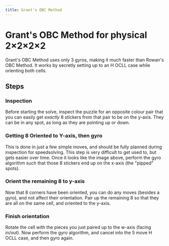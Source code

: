 ```yaml
---
title: Grant's OBC Method
---
```


# Grant's OBC Method for physical 2×2×2×2

Grant's OBC Method uses only 3 gyros, making it much faster than Rowan's OBC Method. It works by secretly setting up to an H OCLL case while orienting both cells.

## Steps

### Inspection

Before starting the solve, inspect the puzzle for an opposite colour pair that you can easily get *exactly* 8 stickers from that pair to be on the y-axis. They can be in any spot, as long as they are pointing up or down.

<object alt="Exactly 8 4c oriented to y-axis" data="https://hypercubing.xyz/assets/images/phys2222generator.svg?state=-SO----SR-SO--SR-SO-SO--SR--SR" height="300"></object>


### Getting 8 Oriented to Y-axis, then gyro

This is done in just a few simple moves, and should be fully planned during inspection for speedsolving. This step is very difficult to get used to, but gets easier over time. Once it looks like the image above, perform the gyro algorithm such that those 8 stickers end up on the x-axis (the "pipped" spots).

### Orient the remaining 8 to y-axis

Now that 8 corners have been oriented, you can do any moves (besides a gyro), and not affect their orientation. Pair up the remaining 8 so that they are all on the same cell, and oriented to the y-axis.

<object alt="One cell oriented on x-axis, the other on y-axis" data="https://hypercubing.xyz/assets/images/phys2222generator.svg?state=O-O-O-R-R-R-O-R-SO-SR-SO-SO-SR-SR-SR-SO" height="300"></object>

### Finish orientation

Rotate the cell with the pieces you just paired up to the w-axis (facing in/out). Now perform the gyro algorithm, and cancel into the 5 move H OCLL case, and then gyro again.
